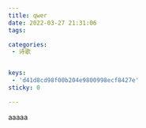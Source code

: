 ```yaml
---
title: qwer
date: 2022-03-27 21:31:06
tags:

categories:
 - 诗歌


keys: 
 - 'd41d8cd98f00b204e9800998ecf8427e'
sticky: 0

---
```



aaaaa